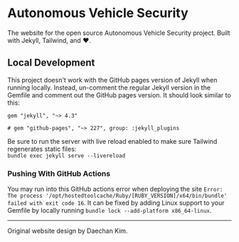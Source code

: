 # Autonomous Vehicle Security
The website for the open source Autonomous Vehicle Security project. Built with Jekyll, Tailwind, and :heart:.

## Local Development
This project doesn't work with the GitHub pages version of Jekyll when running locally. Instead, un-comment the regular Jekyll version in the Gemfile and comment out the GitHub pages version. It should look similar to this:
```
gem "jekyll", "~> 4.3"

# gem "github-pages", "~> 227", group: :jekyll_plugins
```

Be sure to run the server with live reload enabled to make sure Tailwind regenerates static files:
<br>
`bundle exec jekyll serve --livereload
` 
### Pushing With GitHub Actions
You may run into this GitHub actions error when deploying the site
`
Error: The process '/opt/hostedtoolcache/Ruby/[RUBY_VERSION]/x64/bin/bundle' failed with exit code 16
`.
It can be fixed by adding Linux support to your Gemfile by locally running
`
bundle lock --add-platform x86_64-linux
`.

--------------------
Original website design by Daechan Kim.
